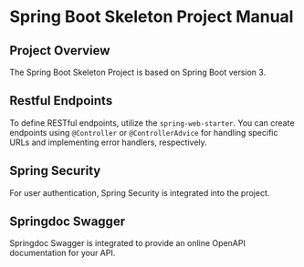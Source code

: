 # Spring Boot Skeleton Project Manual

## Project Overview

The Spring Boot Skeleton Project is based on Spring Boot version 3.

## Restful Endpoints

To define RESTful endpoints, utilize the `spring-web-starter`. You can create endpoints using `@Controller` or `@ControllerAdvice` for handling specific URLs and implementing error handlers, respectively.

## Spring Security
For user authentication, Spring Security is integrated into the project.

## Springdoc Swagger
Springdoc Swagger is integrated to provide an online OpenAPI documentation for your API.
